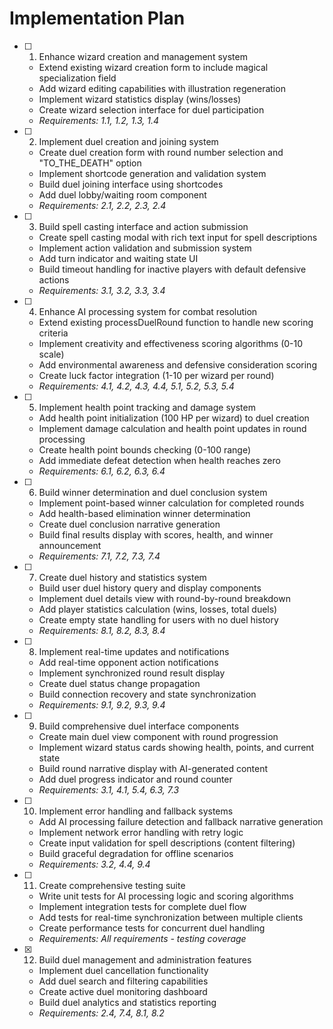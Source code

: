 # Implementation Plan

- [ ] 1. Enhance wizard creation and management system
  - Extend existing wizard creation form to include magical specialization field
  - Add wizard editing capabilities with illustration regeneration
  - Implement wizard statistics display (wins/losses)
  - Create wizard selection interface for duel participation
  - _Requirements: 1.1, 1.2, 1.3, 1.4_

- [ ] 2. Implement duel creation and joining system
  - Create duel creation form with round number selection and "TO_THE_DEATH" option
  - Implement shortcode generation and validation system
  - Build duel joining interface using shortcodes
  - Add duel lobby/waiting room component
  - _Requirements: 2.1, 2.2, 2.3, 2.4_

- [ ] 3. Build spell casting interface and action submission
  - Create spell casting modal with rich text input for spell descriptions
  - Implement action validation and submission system
  - Add turn indicator and waiting state UI
  - Build timeout handling for inactive players with default defensive actions
  - _Requirements: 3.1, 3.2, 3.3, 3.4_

- [ ] 4. Enhance AI processing system for combat resolution
  - Extend existing processDuelRound function to handle new scoring criteria
  - Implement creativity and effectiveness scoring algorithms (0-10 scale)
  - Add environmental awareness and defensive consideration scoring
  - Create luck factor integration (1-10 per wizard per round)
  - _Requirements: 4.1, 4.2, 4.3, 4.4, 5.1, 5.2, 5.3, 5.4_

- [ ] 5. Implement health point tracking and damage system
  - Add health point initialization (100 HP per wizard) to duel creation
  - Implement damage calculation and health point updates in round processing
  - Create health point bounds checking (0-100 range)
  - Add immediate defeat detection when health reaches zero
  - _Requirements: 6.1, 6.2, 6.3, 6.4_

- [ ] 6. Build winner determination and duel conclusion system
  - Implement point-based winner calculation for completed rounds
  - Add health-based elimination winner determination
  - Create duel conclusion narrative generation
  - Build final results display with scores, health, and winner announcement
  - _Requirements: 7.1, 7.2, 7.3, 7.4_

- [ ] 7. Create duel history and statistics system
  - Build user duel history query and display components
  - Implement duel details view with round-by-round breakdown
  - Add player statistics calculation (wins, losses, total duels)
  - Create empty state handling for users with no duel history
  - _Requirements: 8.1, 8.2, 8.3, 8.4_

- [ ] 8. Implement real-time updates and notifications
  - Add real-time opponent action notifications
  - Implement synchronized round result display
  - Create duel status change propagation
  - Build connection recovery and state synchronization
  - _Requirements: 9.1, 9.2, 9.3, 9.4_

- [ ] 9. Build comprehensive duel interface components
  - Create main duel view component with round progression
  - Implement wizard status cards showing health, points, and current state
  - Build round narrative display with AI-generated content
  - Add duel progress indicator and round counter
  - _Requirements: 3.1, 4.1, 5.4, 6.3, 7.3_

- [ ] 10. Implement error handling and fallback systems
  - Add AI processing failure detection and fallback narrative generation
  - Implement network error handling with retry logic
  - Create input validation for spell descriptions (content filtering)
  - Build graceful degradation for offline scenarios
  - _Requirements: 3.2, 4.4, 9.4_

- [ ] 11. Create comprehensive testing suite
  - Write unit tests for AI processing logic and scoring algorithms
  - Implement integration tests for complete duel flow
  - Add tests for real-time synchronization between multiple clients
  - Create performance tests for concurrent duel handling
  - _Requirements: All requirements - testing coverage_

- [x] 12. Build duel management and administration features
  - Implement duel cancellation functionality
  - Add duel search and filtering capabilities
  - Create active duel monitoring dashboard
  - Build duel analytics and statistics reporting
  - _Requirements: 2.4, 7.4, 8.1, 8.2_
